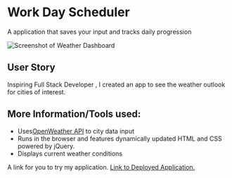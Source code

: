 # Work Day Scheduler
A application that saves your input and tracks daily progression

![Screenshot of Weather Dashboard](assests/weather-dashboard.png)


## User Story
 Inspiring Full Stack Developer , I created an app to see the weather outlook for cities of interest.



## More Information/Tools used:

* Uses[OpenWeather API](https://openweathermap.org/api) to city data input
* Runs in the browser and features dynamically updated HTML and CSS powered by jQuery.
* Displays current weather conditions



A link for you to try my application. [Link to Deployed Application.](https://basedmilz.github.io/mh-weather-dashboard/.)
